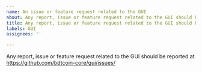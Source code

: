 ```yaml
---
name: An issue or feature request related to the GUI
about: Any report, issue or feature request related to the GUI should be reported at https://github.com/bdtcoin-core/gui/issues/
title: Any report, issue or feature request related to the GUI should be reported at https://github.com/bdtcoin-core/gui/issues/
labels: GUI
assignees: ''

---
```


Any report, issue or feature request related to the GUI should be reported at
https://github.com/bdtcoin-core/gui/issues/
